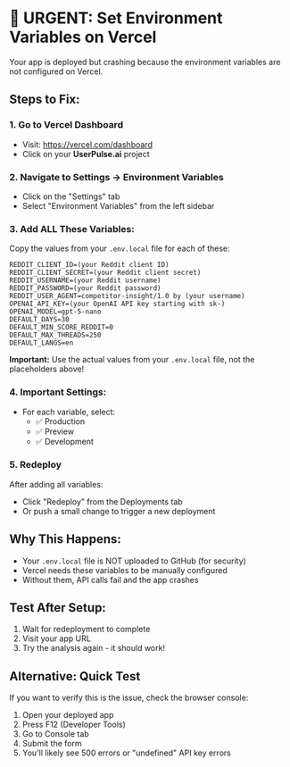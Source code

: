 # 🚨 URGENT: Set Environment Variables on Vercel

Your app is deployed but crashing because the environment variables are not configured on Vercel.

## Steps to Fix:

### 1. Go to Vercel Dashboard
- Visit: https://vercel.com/dashboard
- Click on your **UserPulse.ai** project

### 2. Navigate to Settings → Environment Variables
- Click on the "Settings" tab
- Select "Environment Variables" from the left sidebar

### 3. Add ALL These Variables:
Copy the values from your `.env.local` file for each of these:

```
REDDIT_CLIENT_ID=(your Reddit client ID)
REDDIT_CLIENT_SECRET=(your Reddit client secret)
REDDIT_USERNAME=(your Reddit username)
REDDIT_PASSWORD=(your Reddit password)
REDDIT_USER_AGENT=competitor-insight/1.0 by (your username)
OPENAI_API_KEY=(your OpenAI API key starting with sk-)
OPENAI_MODEL=gpt-5-nano
DEFAULT_DAYS=30
DEFAULT_MIN_SCORE_REDDIT=0
DEFAULT_MAX_THREADS=250
DEFAULT_LANGS=en
```

**Important:** Use the actual values from your `.env.local` file, not the placeholders above!

### 4. Important Settings:
- For each variable, select:
  - ✅ Production
  - ✅ Preview  
  - ✅ Development

### 5. Redeploy
After adding all variables:
- Click "Redeploy" from the Deployments tab
- Or push a small change to trigger a new deployment

## Why This Happens:
- Your `.env.local` file is NOT uploaded to GitHub (for security)
- Vercel needs these variables to be manually configured
- Without them, API calls fail and the app crashes

## Test After Setup:
1. Wait for redeployment to complete
2. Visit your app URL
3. Try the analysis again - it should work!

## Alternative: Quick Test
If you want to verify this is the issue, check the browser console:
1. Open your deployed app
2. Press F12 (Developer Tools)
3. Go to Console tab
4. Submit the form
5. You'll likely see 500 errors or "undefined" API key errors
